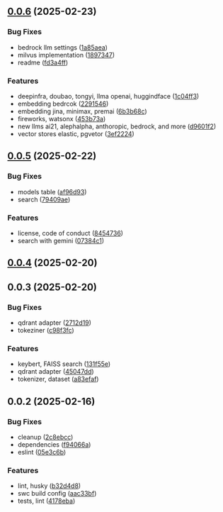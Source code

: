 ## [0.0.6](https://github.com/cmmvio/cmmv-ai/compare/v0.0.5...v0.0.6) (2025-02-23)


### Bug Fixes

* bedrock llm settings ([1a85aea](https://github.com/cmmvio/cmmv-ai/commit/1a85aea429a5bc949f5a660feb612dae351a9ae0))
* milvus implementation ([1897347](https://github.com/cmmvio/cmmv-ai/commit/189734747559f48c0e2f8d1142ff8bcafb9f836a))
* readme ([fd3a4ff](https://github.com/cmmvio/cmmv-ai/commit/fd3a4ff85032418f589692e8a79350e6a58eea9c))


### Features

* deepinfra, doubao, tongyi, llma openai, huggindface ([1c04ff3](https://github.com/cmmvio/cmmv-ai/commit/1c04ff3ce6aeae5a47b797639820df81e3d0d109))
* embedding bedrcok ([2291546](https://github.com/cmmvio/cmmv-ai/commit/2291546ffabd5149b1c134584c41607c819a4e49))
* embedding jina, minimax, premai ([6b3b68c](https://github.com/cmmvio/cmmv-ai/commit/6b3b68c584142338187c3015df877a0ad8f830fa))
* fireworks, watsonx ([453b73a](https://github.com/cmmvio/cmmv-ai/commit/453b73ad0d8a07aadad38d9d2cc98536af9ae1c4))
* new llms ai21, alephalpha, anthoropic, bedrock, and more ([d9601f2](https://github.com/cmmvio/cmmv-ai/commit/d9601f2de1f24e938772859ad23ec98aff97b0af))
* vector stores elastic, pgvetor ([3ef2224](https://github.com/cmmvio/cmmv-ai/commit/3ef222483ede55c2dd6e526c9dfa922fdb450079))



## [0.0.5](https://github.com/cmmvio/cmmv-ai/compare/v0.0.4...v0.0.5) (2025-02-22)


### Bug Fixes

* models table ([af96d93](https://github.com/cmmvio/cmmv-ai/commit/af96d93cce6ea94728d80bc8693a8a5dd65d6d63))
* search ([79409ae](https://github.com/cmmvio/cmmv-ai/commit/79409ae5db1a032c577b91db3577e01755962b44))


### Features

* license, code of conduct ([8454736](https://github.com/cmmvio/cmmv-ai/commit/845473619eff335e932dbc9d1872b86a6b1005a2))
* search with gemini ([07384c1](https://github.com/cmmvio/cmmv-ai/commit/07384c19ee50003266a738f8cb53dcf6fa87d7c7))



## [0.0.4](https://github.com/cmmvio/cmmv-ai/compare/v0.0.3...v0.0.4) (2025-02-20)



## 0.0.3 (2025-02-20)


### Bug Fixes

* qdrant adapter ([2712d19](https://github.com/cmmvio/cmmv-ai/commit/2712d19e756e0afb362d49d2a3043e96ce24ca33))
* tokeziner ([c98f3fc](https://github.com/cmmvio/cmmv-ai/commit/c98f3fcdf97728d675c5508efd7260cc60bfc45d))


### Features

* keybert, FAISS search ([131f55e](https://github.com/cmmvio/cmmv-ai/commit/131f55e8d83312c7c6b20f8bd9d05a3851e748f5))
* qdrant adapter ([45047dd](https://github.com/cmmvio/cmmv-ai/commit/45047dd97ebcb77fcd019f7b12de03b068e1669b))
* tokenizer, dataset ([a83efaf](https://github.com/cmmvio/cmmv-ai/commit/a83efaf44b0269a940fd85e041a2b3a0f02e68c6))



## 0.0.2 (2025-02-16)


### Bug Fixes

* cleanup ([2c8ebcc](https://github.com/andrehrferreira/typescript-module/commit/2c8ebccbb091e553b6b3b20ca196e265a770c2ec))
* dependencies ([f94066a](https://github.com/andrehrferreira/typescript-module/commit/f94066a5d4c167bd871ad2959a8529bfd1bc75d9))
* eslint ([05e3c6b](https://github.com/andrehrferreira/typescript-module/commit/05e3c6b845f27caceaf025e31a251f531a390770))


### Features

* lint, husky ([b32d4d8](https://github.com/andrehrferreira/typescript-module/commit/b32d4d83ff9d4d1584358ecad3efaa7bbfd6a1b5))
* swc build config ([aac33bf](https://github.com/andrehrferreira/typescript-module/commit/aac33bf4446a1063405b35997c894889903d4541))
* tests, lint ([4178eba](https://github.com/andrehrferreira/typescript-module/commit/4178ebaa7b317cf2826f75bbefc5039557196c46))




